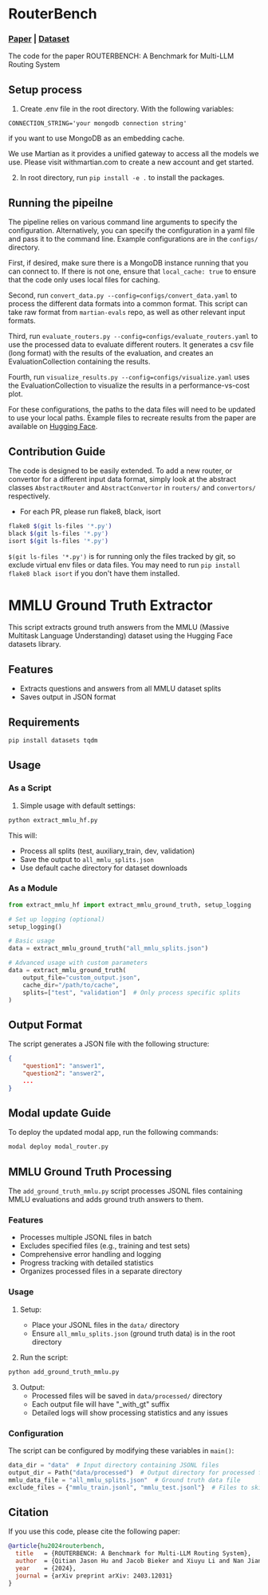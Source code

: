 # RouterBench

### [Paper](https://arxiv.org/abs/2403.12031) | [Dataset](https://huggingface.co/datasets/withmartian/routerbench)

The code for the paper ROUTERBENCH: A Benchmark for Multi-LLM Routing System

## Setup process
1. Create .env file in the root directory. With the following variables:
```
CONNECTION_STRING='your mongodb connection string'
```
if you want to use MongoDB as an embedding cache. 

We use Martian as it provides a unified gateway to access all the models we use. Please visit withmartian.com to create a new account and get started.

2. In root directory, run `pip install -e .` to install the packages.

## Running the pipeilne 


The pipeline relies on various command line arguments to specify the configuration. Alternatively, you can specify the 
configuration in a yaml file and pass it to the command line. Example configurations are in the `configs/` directory.

First, if desired, make sure there is a MongoDB instance running that you can connect to. If there is not one, ensure that `local_cache: true` to ensure that 
the code only uses local files for caching.

Second, run `convert_data.py --config=configs/convert_data.yaml` to process the different data formats into a common format.
    This script can take raw format from `martian-evals` repo, as well as other relevant input formats.

Third, run `evaluate_routers.py --config=configs/evaluate_routers.yaml` to use the processed data to evaluate different routers. It generates a csv file (long format) with the results of the evaluation, and creates an EvaluationCollection containing the results.

Fourth, run `visualize_results.py --config=configs/visualize.yaml` uses the EvaluationCollection to visualize the results in a performance-vs-cost plot.

For these configurations, the paths to the data files will need to be updated to use your local paths. Example files to recreate results from the paper are available on [Hugging Face](https://huggingface.co/datasets/withmartian/routerbench).


## Contribution Guide

The code is designed to be easily extended. To add a new router, or convertor for a different input data format, simply look
at the abstract classes `AbstractRouter` and `AbstractConvertor` in `routers/` and `convertors/` respectively.

- For each PR, please run flake8, black, isort
```bash
flake8 $(git ls-files '*.py')
black $(git ls-files '*.py')
isort $(git ls-files '*.py')
```
`$(git ls-files '*.py')` is for running only the files tracked by git, so exclude virtual env files or data files.
You may need to run `pip install flake8 black isort` if you don't have them installed.


# MMLU Ground Truth Extractor

This script extracts ground truth answers from the MMLU (Massive Multitask Language Understanding) dataset using the Hugging Face datasets library.

## Features

- Extracts questions and answers from all MMLU dataset splits
- Saves output in JSON format

## Requirements

```bash
pip install datasets tqdm
```

## Usage

### As a Script

1. Simple usage with default settings:
```bash
python extract_mmlu_hf.py
```

This will:
- Process all splits (test, auxiliary_train, dev, validation)
- Save the output to `all_mmlu_splits.json`
- Use default cache directory for dataset downloads

### As a Module

```python
from extract_mmlu_hf import extract_mmlu_ground_truth, setup_logging

# Set up logging (optional)
setup_logging()

# Basic usage
data = extract_mmlu_ground_truth("all_mmlu_splits.json")

# Advanced usage with custom parameters
data = extract_mmlu_ground_truth(
    output_file="custom_output.json",
    cache_dir="/path/to/cache",
    splits=["test", "validation"]  # Only process specific splits
)
```

## Output Format

The script generates a JSON file with the following structure:

```json
{
    "question1": "answer1",
    "question2": "answer2",
    ...
}
```

## Modal update Guide
To deploy the updated modal app, run the following commands:
```bash
modal deploy modal_router.py
```

## MMLU Ground Truth Processing

The `add_ground_truth_mmlu.py` script processes JSONL files containing MMLU evaluations and adds ground truth answers to them.

### Features
- Processes multiple JSONL files in batch
- Excludes specified files (e.g., training and test sets)
- Comprehensive error handling and logging
- Progress tracking with detailed statistics
- Organizes processed files in a separate directory

### Usage

1. Setup:
   - Place your JSONL files in the `data/` directory
   - Ensure `all_mmlu_splits.json` (ground truth data) is in the root directory

2. Run the script:
```bash
python add_ground_truth_mmlu.py
```

3. Output:
   - Processed files will be saved in `data/processed/` directory
   - Each output file will have "_with_gt" suffix
   - Detailed logs will show processing statistics and any issues

### Configuration
The script can be configured by modifying these variables in `main()`:
```python
data_dir = "data"  # Input directory containing JSONL files
output_dir = Path("data/processed")  # Output directory for processed files
mmlu_data_file = "all_mmlu_splits.json"  # Ground truth data file
exclude_files = {"mmlu_train.jsonl", "mmlu_test.jsonl"}  # Files to skip
```

## Citation
If you use this code, please cite the following paper:
```bibtex
@article{hu2024routerbench,
  title   = {ROUTERBENCH: A Benchmark for Multi-LLM Routing System},
  author  = {Qitian Jason Hu and Jacob Bieker and Xiuyu Li and Nan Jiang and Benjamin Keigwin and Gaurav Ranganath and Kurt Keutzer and Shriyash Kaustubh Upadhyay},
  year    = {2024},
  journal = {arXiv preprint arXiv: 2403.12031}
}
```


